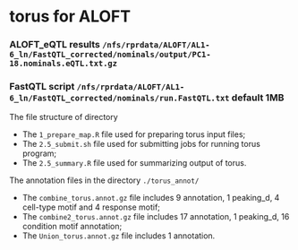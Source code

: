 # torus for ALOFT


### ALOFT_eQTL results `/nfs/rprdata/ALOFT/AL1-6_ln/FastQTL_corrected/nominals/output/PC1-18.nominals.eQTL.txt.gz`
### FastQTL script `/nfs/rprdata/ALOFT/AL1-6_ln/FastQTL_corrected/nominals/run.FastQTL.txt` default 1MB 

The file structure of directory
- The `1_prepare_map.R` file used for preparing torus input files;
- The `2.5_submit.sh` file used for submitting jobs for running torus program;
- The `2.5_summary.R` file used for summarizing output of torus.  

The annotation files in the directory `./torus_annot/`
- The `combine_torus.annot.gz` file includes 9 annotation, 1 peaking_d, 4 cell-type motif and 4 response motif;
- The `combine2_torus.annot.gz` file includes 17 annotation, 1 peaking_d, 16 condition motif annotation;
- The `Union_torus.annot.gz` file includes 1 annotation.  

